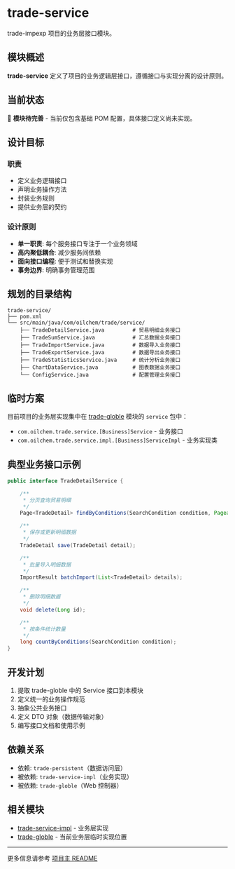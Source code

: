 # trade-service

trade-impexp 项目的业务层接口模块。

## 模块概述

**trade-service** 定义了项目的业务逻辑层接口，遵循接口与实现分离的设计原则。

## 当前状态

🚧 **模块待完善** - 当前仅包含基础 POM 配置，具体接口定义尚未实现。

## 设计目标

### 职责
- 定义业务逻辑接口
- 声明业务操作方法
- 封装业务规则
- 提供业务层的契约

### 设计原则
- **单一职责**: 每个服务接口专注于一个业务领域
- **高内聚低耦合**: 减少服务间依赖
- **面向接口编程**: 便于测试和替换实现
- **事务边界**: 明确事务管理范围

## 规划的目录结构

```
trade-service/
├── pom.xml
└── src/main/java/com/oilchem/trade/service/
    ├── TradeDetailService.java         # 贸易明细业务接口
    ├── TradeSumService.java            # 汇总数据业务接口
    ├── TradeImportService.java         # 数据导入业务接口
    ├── TradeExportService.java         # 数据导出业务接口
    ├── TradeStatisticsService.java     # 统计分析业务接口
    ├── ChartDataService.java           # 图表数据业务接口
    └── ConfigService.java              # 配置管理业务接口
```

## 临时方案

目前项目的业务层实现集中在 [trade-globle](../trade-globle) 模块的 `service` 包中：

- `com.oilchem.trade.service.[Business]Service` - 业务接口
- `com.oilchem.trade.service.impl.[Business]ServiceImpl` - 业务实现类

## 典型业务接口示例

```java
public interface TradeDetailService {

    /**
     * 分页查询贸易明细
     */
    Page<TradeDetail> findByConditions(SearchCondition condition, Pageable pageable);

    /**
     * 保存或更新明细数据
     */
    TradeDetail save(TradeDetail detail);

    /**
     * 批量导入明细数据
     */
    ImportResult batchImport(List<TradeDetail> details);

    /**
     * 删除明细数据
     */
    void delete(Long id);

    /**
     * 按条件统计数量
     */
    long countByConditions(SearchCondition condition);
}
```

## 开发计划

1. 提取 trade-globle 中的 Service 接口到本模块
2. 定义统一的业务操作规范
3. 抽象公共业务接口
4. 定义 DTO 对象（数据传输对象）
5. 编写接口文档和使用示例

## 依赖关系

- 依赖: `trade-persistent`（数据访问层）
- 被依赖: `trade-service-impl`（业务实现）
- 被依赖: `trade-globle`（Web 控制器）

## 相关模块

- [trade-service-impl](../trade-service-impl) - 业务层实现
- [trade-globle](../trade-globle) - 当前业务层临时实现位置

---

更多信息请参考 [项目主 README](../README.md)
